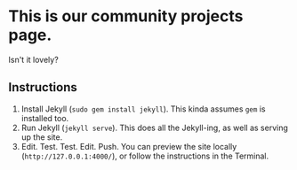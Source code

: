 # This is our community projects page.

Isn't it lovely?

## Instructions

1. Install Jekyll (`sudo gem install jekyll`). This kinda assumes `gem` is installed too.
2. Run Jekyll (`jekyll serve`). This does all the Jekyll-ing, as well as serving up the site.
3. Edit. Test. Test. Edit. Push. You can preview the site locally (`http://127.0.0.1:4000/`), or follow the instructions in the Terminal.